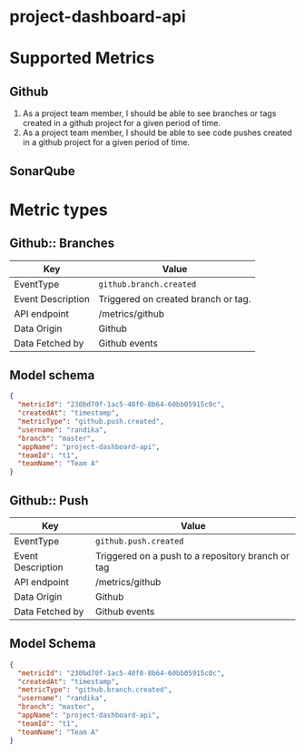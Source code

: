 # project-dashboard-api

# Supported Metrics

## Github
1. As a project team member, I should be able to see branches or tags created in a github project for a given period of time.
2. As a project team member, I should be able to see code pushes created in a github project for a given period of time.

## SonarQube
 
# Metric types

## Github:: Branches

| Key  | Value |
|------|---|
| EventType |  `github.branch.created` |
| Event Description | Triggered on created branch or tag. |
| API endpoint | /metrics/github |
| Data Origin | Github |
| Data Fetched by  | Github events |

## Model schema
```json
{
  "metricId": "230bd70f-1ac5-40f0-8b64-60bb05915c0c",
  "createdAt": "timestamp",
  "metricType": "github.push.created",
  "username": "randika",
  "branch": "master",
  "appName": "project-dashboard-api",
  "teamId": "t1",
  "teamName": "Team A"
}
```

## Github:: Push

| Key  | Value |
|------|---|
| EventType |  `github.push.created` |
| Event Description | Triggered on a push to a repository branch or tag|
| API endpoint | /metrics/github |
| Data Origin | Github |
| Data Fetched by  | Github events |

## Model Schema

```json
{
  "metricId": "230bd70f-1ac5-40f0-8b64-60bb05915c0c",
  "createdAt": "timestamp",
  "metricType": "github.branch.created",
  "username": "randika",
  "branch": "master",
  "appName": "project-dashboard-api",
  "teamId": "t1",
  "teamName": "Team A"
}
```

